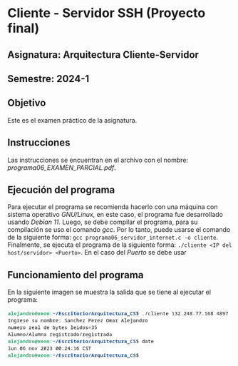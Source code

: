 # Cliente - Servidor SSH (Proyecto final)

## Asignatura: Arquitectura Cliente-Servidor
## Semestre: 2024-1 

## Objetivo
Este es el examen práctico de la asignatura.

## Instrucciones
Las instrucciones se encuentran en el archivo con el nombre: *programa06_EXAMEN_PARCIAL.pdf*.

## Ejecución del programa
Para ejecutar el programa se recomienda hacerlo con una máquina con sistema operativo *GNU/Linux*, en este caso, el programa fue desarrollado usando *Debian 11*. 
Luego, se debe compilar el programa, para su compilación se uso el comando *gcc*. Por lo tanto, puede usarse el comando de la siguiente forma: `gcc programa06_servidor_internet.c -o cliente`.
Finalmente, se ejecuta el programa de la siguiente forma: `./cliente <IP del host/servidor> <Puerto>`. En el caso del *Puerto* se debe usar 

## Funcionamiento del programa
En la siguiente imagen se muestra la salida que se tiene al ejecutar el programa: 
<div>
    <img src="/images/Examen_parcial.png">
</div>
